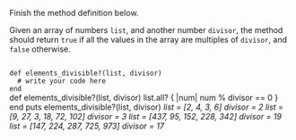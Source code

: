 Finish the method definition below.

Given an array of numbers `list`, and another number `divisor`, the method should return `true` if all the values in the array are multiples of `divisor`, and `false` otherwise.


<codeblock language="ruby" type="exercise" testMode="multipleInput">
<code>
def elements_divisible?(list, divisor)
  # write your code here
end
</code>

<solution>
def elements_divisible?(list, divisor)
  list.all? { |num| num % divisor == 0 }
end
</solution>

<testcases>
<caller>
puts elements_divisible?(list, divisor)
</caller>
<testcase>
<i>
list = [2, 4, 3, 6]
divisor = 2
</i>
</testcase>
<testcase>
<i>
list = [9, 27, 3, 18, 72, 102]
divisor = 3
</i>
</testcase>
<testcase>
<i>
list = [437, 95, 152, 228, 342]
divisor = 19
</i>
</testcase>
<testcase>
<i>
list = [147, 224, 287, 725, 973]
divisor = 17
</i>
</testcase>
</testcases>
</codeblock>